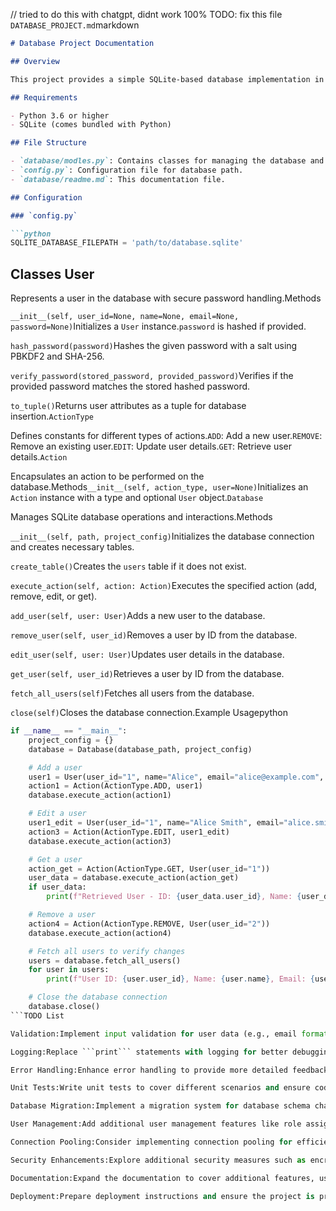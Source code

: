 // tried to do this with chatgpt, didnt work 100%
TODO: fix this file 
```DATABASE_PROJECT.md```markdown
```markdown
# Database Project Documentation

## Overview

This project provides a simple SQLite-based database implementation in Python to manage user data. It includes functionality to add, remove, edit, and retrieve users, with secure password handling using hashing and salting.

## Requirements

- Python 3.6 or higher
- SQLite (comes bundled with Python)

## File Structure

- `database/modles.py`: Contains classes for managing the database and user data.
- `config.py`: Configuration file for database path.
- `database/readme.md`: This documentation file.

## Configuration

### `config.py`

```python
SQLITE_DATABASE_FILEPATH = 'path/to/database.sqlite'
```

## Classes User

Represents a user in the database with secure password handling.Methods

```__init__(self, user_id=None, name=None, email=None, password=None)```Initializes a ```User``` instance.```password``` is hashed if provided.

```hash_password(password)```Hashes the given password with a salt using PBKDF2 and SHA-256.

```verify_password(stored_password, provided_password)```Verifies if the provided password matches the stored hashed password.

```to_tuple()```Returns user attributes as a tuple for database insertion.```ActionType```

Defines constants for different types of actions.```ADD```: Add a new user.```REMOVE```: Remove an existing user.```EDIT```: Update user details.```GET```: Retrieve user details.```Action```

Encapsulates an action to be performed on the database.Methods```__init__(self, action_type, user=None)```Initializes an ```Action``` instance with a type and optional ```User``` object.```Database```

Manages SQLite database operations and interactions.Methods

```__init__(self, path, project_config)```Initializes the database connection and creates necessary tables.

```create_table()```Creates the ```users``` table if it does not exist.

```execute_action(self, action: Action)```Executes the specified action (add, remove, edit, or get).

```add_user(self, user: User)```Adds a new user to the database.

```remove_user(self, user_id)```Removes a user by ID from the database.

```edit_user(self, user: User)```Updates user details in the database.

```get_user(self, user_id)```Retrieves a user by ID from the database.

```fetch_all_users(self)```Fetches all users from the database.

```close(self)```Closes the database connection.Example Usagepython
```python
if __name__ == "__main__":
    project_config = {}
    database = Database(database_path, project_config)

    # Add a user
    user1 = User(user_id="1", name="Alice", email="alice@example.com", password="password123")
    action1 = Action(ActionType.ADD, user1)
    database.execute_action(action1)

    # Edit a user
    user1_edit = User(user_id="1", name="Alice Smith", email="alice.smith@example.com", password="newpassword")
    action3 = Action(ActionType.EDIT, user1_edit)
    database.execute_action(action3)

    # Get a user
    action_get = Action(ActionType.GET, User(user_id="1"))
    user_data = database.execute_action(action_get)
    if user_data:
        print(f"Retrieved User - ID: {user_data.user_id}, Name: {user_data.name}, Email: {user_data.email}")

    # Remove a user
    action4 = Action(ActionType.REMOVE, User(user_id="2"))
    database.execute_action(action4)

    # Fetch all users to verify changes
    users = database.fetch_all_users()
    for user in users:
        print(f"User ID: {user.user_id}, Name: {user.name}, Email: {user.email}")

    # Close the database connection
    database.close()
```TODO List

Validation:Implement input validation for user data (e.g., email format, password strength).

Logging:Replace ```print``` statements with logging for better debugging and monitoring.

Error Handling:Enhance error handling to provide more detailed feedback and handle edge cases.

Unit Tests:Write unit tests to cover different scenarios and ensure code reliability.

Database Migration:Implement a migration system for database schema changes.

User Management:Add additional user management features like role assignments or permissions.

Connection Pooling:Consider implementing connection pooling for efficiency in multi-threaded or high-traffic environments.

Security Enhancements:Explore additional security measures such as encryption for sensitive data beyond passwords.

Documentation:Expand the documentation to cover additional features, usage scenarios, and configuration options.

Deployment:Prepare deployment instructions and ensure the project is production-ready.